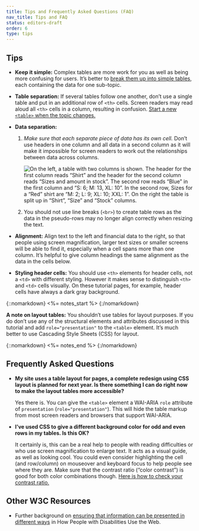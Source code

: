 ```yaml
---
title: Tips and Frequently Asked Questions (FAQ)
nav_title: Tips and FAQ
status: editors-draft
order: 6
type: tips
---
```


## Tips

-   **Keep it simple:** Complex tables are more work for you as well as being more confusing for users. It’s better to [break them up into simple tables](multi-level.html#split-up-multi-level-tables), each containing the data for one sub-topic.

-   **Table separation:** If several tables follow one another, don’t use a single table and put in an additional row of `<th>` cells. Screen readers may read aloud all `<th>` cells in a column, resulting in confusion. [Start a new `<table>` when the topic changes.](multi-level.html#split-up-multi-level-tables)

-   **Data separation:** 

    1.  *Make sure that each separate piece of data has its own cell.* Don’t use headers in one column and all data in a second column as it will make it impossible for screen readers to work out the relationships between data across columns.
    
        ![On the left, a table with two columns is shown. The header for the first column reads “Shirt” and the header for the second column reads “Sizes and amount in stock”. The second row reads “Blue” in the first column and “S: 6; M: 13, XL: 10”. In the second row, Sizes for a “Red” shirt are “M: 2; L: 9; XL: 10; XXL: 1”. On the right the table is split up in “Shirt”, “Size” and “Stock” columns.](headers-in-one-column-all-data-in-second.png)

    2. You should not use line breaks (`<br>`) to create table rows as the data in the pseudo-rows may no longer align correctly when resizing the text.

-   **Alignment:** Align text to the left and financial data to the right, so that people using screen magnification, larger text sizes or smaller screens will be able to find it, especially when a cell spans more than one column. It’s  helpful to give column headings the same alignment as the data in the cells below.

-   **Styling header cells:** You should use `<th>` elements for header cells, not a `<td>` with different styling. However it makes sense to distinguish `<th>` and `<td>` cells visually. On these tutorial pages, for example, header cells have always a dark gray background.


{::nomarkdown}
<%= notes_start %>
{:/nomarkdown}

**A note on layout tables:** You shouldn’t use tables for layout purposes. If you do don’t use any of the structural elements and attributes discussed in this tutorial and add `role="presentation"` to the `<table>` element. It’s much better to use Cascading Style Sheets (CSS) for layout.

{::nomarkdown}
<%= notes_end %>
{:/nomarkdown}

## Frequently Asked Questions

-   **My site uses a table layout for pages, a complete redesign using CSS layout is planned for next year. Is there something I can do right now to make the layout tables more accessible?**

    Yes there is. You can give the `<table>` element a WAI-ARIA `role` attribute of `presentation` (`role="presentation"`). This will hide the table markup from most screen readers and browsers that support WAI-ARIA.

-   **I’ve used CSS to give a different background color for odd and even rows in my tables. Is this OK?**

    It certainly is, this can be a real help to people with reading difficulties or who use screen magnification to enlarge text. It acts as a visual guide, as well as looking cool. You could even consider highlighting the cell (and row/column) on mouseover and keyboard focus to help people see where they are. Make sure that the contrast ratio (“color contrast”) is good for both color combinations though. [Here is how to check your contrast ratio.](http://www.w3.org/WAI/eval/preliminary#contrast)

## Other W3C Resources

-   Further background on [ensuring that information can be presented in different ways](http://www.w3.org/WAI/intro/people-use-web/principles#adaptable) in How People with Disabilities Use the Web.
